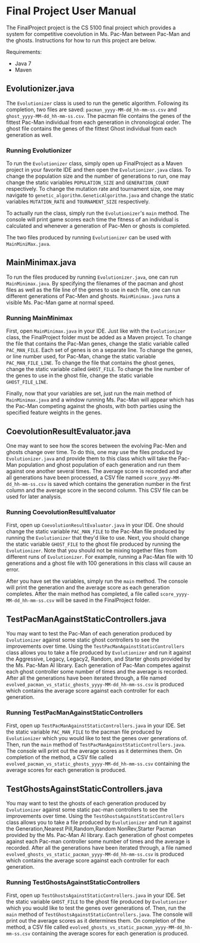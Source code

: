 # Final Project User Manual

The FinalProject project is the CS 5100 final project which provides a system for competitive coevolution in Ms. Pac-Man between Pac-Man and the ghosts. Instructions for how to run this project are below.

Requirements:
- Java 7
- Maven

## Evolutionizer.java

The `Evolutionizer` class is used to run the genetic algorithm. Following its completion, two files are saved: `pacman_yyyy-MM-dd_hh-mm-ss.csv` and `ghost_yyyy-MM-dd_hh-mm-ss.csv`. The pacman file contains the genes of the fittest Pac-Man individual from each generation in chronological order. The ghost file contains the genes of the fittest Ghost individual from each generation as well.

### Running Evolutionizer

To run the `Evolutionizer` class, simply open up FinalProject as a Maven project in your favorite IDE and then open the `Evolutionizer.java` class. To change the population size and the number of generations to run, one may change the static variables `POPULATION_SIZE` and `GENERATION_COUNT` respectively. To change the mutation rate and tournament size, one may navigate to `genetic_algorithm.GeneticAlgorithm.java` and change the static variables `MUTATION_RATE` and `TOURNAMENT_SIZE` respectively.

To actually run the class, simply run the `Evolutionizer`'s `main` method. The console will print game scores each time the fitness of an individual is calculated and whenever a generation of Pac-Men or ghosts is completed.

The two files produced by running `Evolutionizer` can be used with `MainMiniMax.java`.

## MainMinimax.java

To run the files produced by running `Evolutionizer.java`, one can run `MainMinimax.java`. By specifying the filenames of the pacman and ghost files as well as the file line of the genes to use in each file, one can run different generations of Pac-Men and ghosts. `MainMinimax.java` runs a visible Ms. Pac-Man game at normal speed.

### Running MainMinimax

First, open `MainMinimax.java` in your IDE. Just like with the `Evolutionizer` class, the FinalProject folder must be added as a Maven project. To change the file that contains the Pac-Man genes, change the static variable called `PAC_MAN_FILE`. Each set of genes is on a separate line. To change the genes, or line number used, for Pac-Man, change the static variable `PAC_MAN_FILE_LINE`. To change the file that contains the ghost genes, change the static variable called `GHOST_FILE`. To change the line number of the genes to use in the ghost file, change the static variable `GHOST_FILE_LINE`.

Finally, now that your variables are set, just run the main method of `MainMinimax.java` and a window running Ms. Pac-Man will appear which has the Pac-Man competing against the ghosts, with both parties using the specified feature weights in the genes.

## CoevolutionResultEvaluator.java

One may want to see how the scores between the evolving Pac-Men and ghosts change over time. To do this, one may use the files produced by `Evolutionizer.java` and provide them to this class which will take the Pac-Man population and ghost population of each generation and run them against one another several times. The average score is recorded and after all generations have been processed, a CSV file named `score_yyyy-MM-dd_hh-mm-ss.csv` is saved which contains the generation number in the first column and the average score in the second column. This CSV file can be used for later analysis.

### Running CoevolutionResultEvaluator

First, open up `CoevolutionResultEvaluator.java` in your IDE. One should change the static variable `PAC_MAN_FILE` to the Pac-Man file produced by running the `Evolutionizer` that they'd like to use. Next, you should change the static variable `GHOST_FILE` to the ghost file produced by running the `Evolutionizer`. Note that you should not be mixing together files from different runs of `Evolutionizer`. For example, running a Pac-Man file with 10 generations and a ghost file with 100 generations in this class will cause an error.

After you have set the variables, simply run the `main` method. The console will print the generation and the average score as each generation completes. After the main method has completed, a file called `score_yyyy-MM-dd_hh-mm-ss.csv` will be saved in the FinalProject folder.

## TestPacManAgainstStaticControllers.java

You may want to test the Pac-Man of each generation produced by `Evolutionizer` against some static ghost controllers to see the improvements over time. Using the `TestPacManAgainstStaticControllers` class allows you to take a file produced by `Evolutionizer` and run it against the Aggressive, Legacy, Legacy2, Random, and Starter ghosts provided by the Ms. Pac-Man AI library. Each generation of Pac-Man competes against each ghost controller some number of times and the average is recorded. After all the generations have been iterated through, a file named `evolved_pacman_vs_static_ghosts_yyyy-MM-dd_hh-mm-ss.csv` is produced which contains the average score against each controller for each generation.

### Running TestPacManAgainstStaticControllers

First, open up `TestPacManAgainstStaticControllers.java` in your IDE. Set the static variable `PAC_MAN_FILE` to the pacman file produced by `Evolutionizer` which you would like to test the genes over generations of. Then, run the `main` method of `TestPacManAgainstStaticControllers.java`. The console will print out the average scores as it determines them. On completion of the method, a CSV file called `evolved_pacman_vs_static_ghosts_yyyy-MM-dd_hh-mm-ss.csv` containing the average scores for each generation is produced.

## TestGhostsAgainstStaticControllers.java

You may want to test the ghosts of each generation produced by `Evolutionizer` against some static pac-man controllers to see the improvements over time. Using the `TestGhostsAgainstStaticControllers` class allows you to take a file produced by `Evolutionizer` and run it against the Generation,Nearest Pill,Random,Random NonRev,Starter Pacman provided by the Ms. Pac-Man AI library. Each generation of ghost competes against each Pac-man controller some number of times and the average is recorded. After all the generations have been iterated through, a file named `evolved_ghosts_vs_static_pacman_yyyy-MM-dd_hh-mm-ss.csv` is produced which contains the average score against each controller for each generation.

### Running TestGhostsAgainstStaticControllers

First, open up `TestGhostsAgainstStaticControllers.java` in your IDE. Set the static variable `GHOST_FILE` to the ghost file produced by `Evolutionizer` which you would like to test the genes over generations of. Then, run the `main` method of `TestGhostsAgainstStaticControllers.java`. The console will print out the average scores as it determines them. On completion of the method, a CSV file called `evolved_ghosts_vs_static_pacman_yyyy-MM-dd_hh-mm-ss.csv` containing the average scores for each generation is produced.
